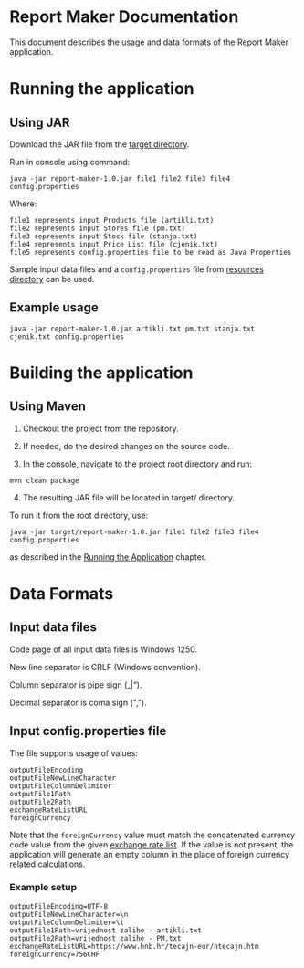 # Report Maker Documentation

This document describes the usage and data formats of the Report Maker application.

# Running the application

## Using JAR

Download the JAR file from the [target directory](https://github.com/stjepHR/report-maker/blob/main/target/).

Run in console using command:
```
java -jar report-maker-1.0.jar file1 file2 file3 file4 config.properties
```

Where:
```
file1 represents input Products file (artikli.txt)
file2 represents input Stores file (pm.txt)
file3 represents input Stock file (stanja.txt)
file4 represents input Price List file (cjenik.txt)
file5 represents config.properties file to be read as Java Properties
```

Sample input data files and a `config.properties` file from [resources directory](https://github.com/stjepHR/report-maker/tree/main/src/main/resources) can be used.

## Example usage

```
java -jar report-maker-1.0.jar artikli.txt pm.txt stanja.txt cjenik.txt config.properties
```

# Building the application

## Using Maven

1. Checkout the project from the repository.

2. If needed, do the desired changes on the source code.

3. In the console, navigate to the project root directory and run:

```
mvn clean package
```

4. The resulting JAR file will be located in target/ directory.

To run it from the root directory, use:
```
java -jar target/report-maker-1.0.jar file1 file2 file3 file4 config.properties
```

as described in the [Running the Application](#running-the-application) chapter.

# Data Formats

## Input data files
Code page of all input data files is Windows 1250. 

New line separator is CRLF (Windows convention).

Column separator is pipe sign („|“).

Decimal separator is coma sign (",").

## Input config.properties file

The file supports usage of values:

```
outputFileEncoding
outputFileNewLineCharacter
outputFileColumnDelimiter
outputFile1Path
outputFile2Path
exchangeRateListURL
foreignCurrency
```

Note that the `foreignCurrency` value must match the concatenated currency code value from the given [exchange rate list](https://www.hnb.hr/tecajn-eur/htecajn.htm). If the value is not present, the application will generate an empty column in the place of foreign currency related calculations.

### Example setup

```
outputFileEncoding=UTF-8
outputFileNewLineCharacter=\n
outputFileColumnDelimiter=\t
outputFile1Path=vrijednost zalihe - artikli.txt
outputFile2Path=vrijednost zalihe - PM.txt
exchangeRateListURL=https://www.hnb.hr/tecajn-eur/htecajn.htm
foreignCurrency=756CHF
```
